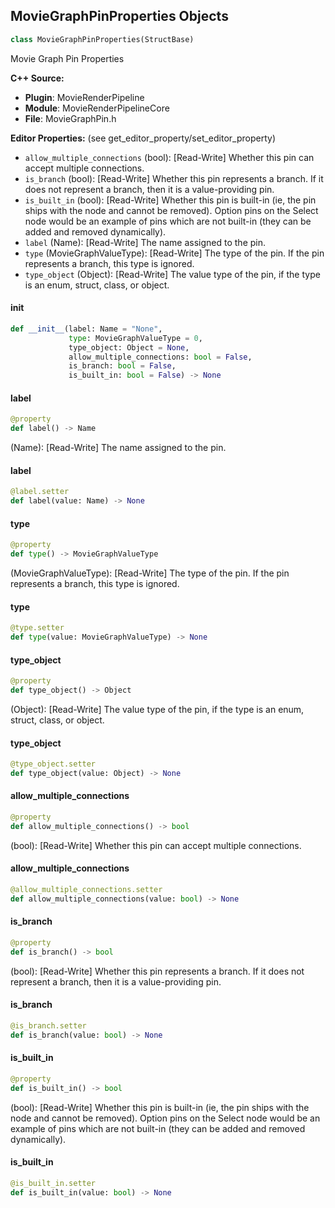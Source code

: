 ## MovieGraphPinProperties Objects

```python
class MovieGraphPinProperties(StructBase)
```

Movie Graph Pin Properties

**C++ Source:**

- **Plugin**: MovieRenderPipeline
- **Module**: MovieRenderPipelineCore
- **File**: MovieGraphPin.h

**Editor Properties:** (see get_editor_property/set_editor_property)

- ``allow_multiple_connections`` (bool):  [Read-Write] Whether this pin can accept multiple connections.
- ``is_branch`` (bool):  [Read-Write] Whether this pin represents a branch. If it does not represent a branch, then it is a value-providing pin.
- ``is_built_in`` (bool):  [Read-Write] Whether this pin is built-in (ie, the pin ships with the node and cannot be removed). Option pins on the Select
  node would be an example of pins which are not built-in (they can be added and removed dynamically).
- ``label`` (Name):  [Read-Write] The name assigned to the pin.
- ``type`` (MovieGraphValueType):  [Read-Write] The type of the pin. If the pin represents a branch, this type is ignored.
- ``type_object`` (Object):  [Read-Write] The value type of the pin, if the type is an enum, struct, class, or object.

<a id="unreal.MovieGraphPinProperties.__init__"></a>

#### __init__

```python
def __init__(label: Name = "None",
             type: MovieGraphValueType = 0,
             type_object: Object = None,
             allow_multiple_connections: bool = False,
             is_branch: bool = False,
             is_built_in: bool = False) -> None
```

<a id="unreal.MovieGraphPinProperties.label"></a>

#### label

```python
@property
def label() -> Name
```

(Name):  [Read-Write] The name assigned to the pin.

<a id="unreal.MovieGraphPinProperties.label"></a>

#### label

```python
@label.setter
def label(value: Name) -> None
```

<a id="unreal.MovieGraphPinProperties.type"></a>

#### type

```python
@property
def type() -> MovieGraphValueType
```

(MovieGraphValueType):  [Read-Write] The type of the pin. If the pin represents a branch, this type is ignored.

<a id="unreal.MovieGraphPinProperties.type"></a>

#### type

```python
@type.setter
def type(value: MovieGraphValueType) -> None
```

<a id="unreal.MovieGraphPinProperties.type_object"></a>

#### type_object

```python
@property
def type_object() -> Object
```

(Object):  [Read-Write] The value type of the pin, if the type is an enum, struct, class, or object.

<a id="unreal.MovieGraphPinProperties.type_object"></a>

#### type_object

```python
@type_object.setter
def type_object(value: Object) -> None
```

<a id="unreal.MovieGraphPinProperties.allow_multiple_connections"></a>

#### allow_multiple_connections

```python
@property
def allow_multiple_connections() -> bool
```

(bool):  [Read-Write] Whether this pin can accept multiple connections.

<a id="unreal.MovieGraphPinProperties.allow_multiple_connections"></a>

#### allow_multiple_connections

```python
@allow_multiple_connections.setter
def allow_multiple_connections(value: bool) -> None
```

<a id="unreal.MovieGraphPinProperties.is_branch"></a>

#### is_branch

```python
@property
def is_branch() -> bool
```

(bool):  [Read-Write] Whether this pin represents a branch. If it does not represent a branch, then it is a value-providing pin.

<a id="unreal.MovieGraphPinProperties.is_branch"></a>

#### is_branch

```python
@is_branch.setter
def is_branch(value: bool) -> None
```

<a id="unreal.MovieGraphPinProperties.is_built_in"></a>

#### is_built_in

```python
@property
def is_built_in() -> bool
```

(bool):  [Read-Write] Whether this pin is built-in (ie, the pin ships with the node and cannot be removed). Option pins on the Select
node would be an example of pins which are not built-in (they can be added and removed dynamically).

<a id="unreal.MovieGraphPinProperties.is_built_in"></a>

#### is_built_in

```python
@is_built_in.setter
def is_built_in(value: bool) -> None
```

<a id="unreal.MovieGraphMetadataAttribute"></a>